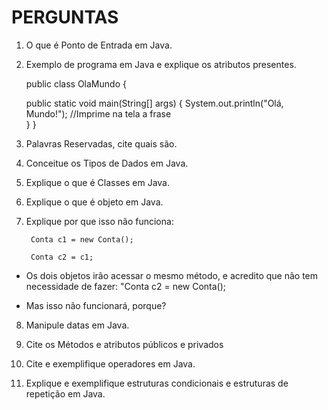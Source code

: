 # PERGUNTAS

1. O que é Ponto de Entrada em Java.

2. Exemplo de programa em Java e explique os atributos presentes.

    public class OlaMundo {
      
      public static void main(String[] args) {
        System.out.println("Olá, Mundo!"); //Imprime na tela a frase  
      }
    }

3. Palavras Reservadas, cite quais são.

4. Conceitue os Tipos de Dados em Java.

5. Explique o que é Classes em Java.

6. Explique o que é objeto em Java.

7. Explique por que isso não funciona:

        Conta c1 = new Conta();

        Conta c2 = c1;

- Os dois objetos irão acessar o mesmo método, e acredito que não tem necessidade de fazer:
        "Conta c2 = new Conta();

- Mas isso não funcionará, porque?

8. Manipule datas em Java.

9. Cite os Métodos e atributos públicos e privados

10. Cite e exemplifique operadores em Java.

11. Explique e exemplifique estruturas condicionais e estruturas de repetição em Java.
